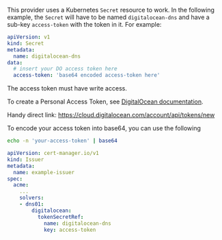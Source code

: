This provider uses a Kubernetes `Secret` resource to work. In the following
example, the `Secret` will have to be named `digitalocean-dns` and have a
sub-key `access-token` with the token in it. For example:

```yaml
apiVersion: v1
kind: Secret
metadata:
  name: digitalocean-dns
data:
  # insert your DO access token here
  access-token: 'base64 encoded access-token here'
```

The access token must have write access.

To create a Personal Access Token, see
[DigitalOcean documentation](https://docs.digitalocean.com/reference/api/create-personal-access-token/).

Handy direct link: https://cloud.digitalocean.com/account/api/tokens/new

To encode your access token into base64, you can use the following

```bash
echo -n 'your-access-token' | base64
```

```yaml
apiVersion: cert-manager.io/v1
kind: Issuer
metadata:
  name: example-issuer
spec:
  acme:
    ...
    solvers:
    - dns01:
        digitalocean:
          tokenSecretRef:
            name: digitalocean-dns
            key: access-token
```
